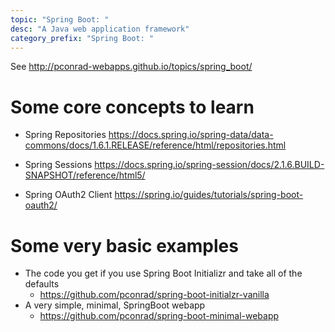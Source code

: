 ```yaml
---
topic: "Spring Boot: "
desc: "A Java web application framework"
category_prefix: "Spring Boot: "
---
```


See <http://pconrad-webapps.github.io/topics/spring_boot/>


# Some core concepts to learn

* Spring Repositories <https://docs.spring.io/spring-data/data-commons/docs/1.6.1.RELEASE/reference/html/repositories.html>

* Spring Sessions <https://docs.spring.io/spring-session/docs/2.1.6.BUILD-SNAPSHOT/reference/html5/>

* Spring OAuth2 Client <https://spring.io/guides/tutorials/spring-boot-oauth2/>


# Some very basic examples

* The code you get if you use Spring Boot Initializr and take all of the defaults
   * <https://github.com/pconrad/spring-boot-initialzr-vanilla>
* A very simple, minimal, SpringBoot webapp
   * <https://github.com/pconrad/spring-boot-minimal-webapp>
